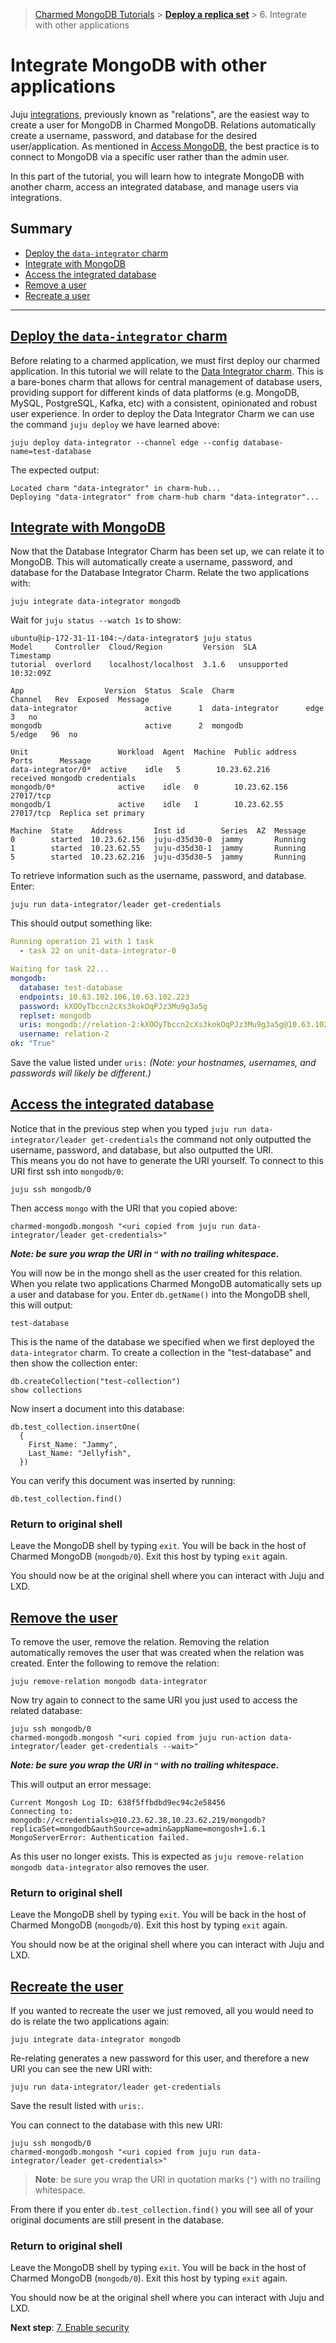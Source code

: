 > [Charmed MongoDB Tutorials](/t/8061) > [**Deploy a replica set**](/t/8622) > 6. Integrate with other applications
# Integrate MongoDB with other applications

Juju [integrations](https://juju.is/docs/sdk/integration), previously known as "relations", are the easiest way to create a user for MongoDB in Charmed MongoDB. Relations automatically create a username, password, and database for the desired user/application. As mentioned in [Access MongoDB](/t/13237), the best practice is to connect to MongoDB via a specific user rather than the admin user.

In this part of the tutorial, you will learn how to integrate MongoDB with another charm, access an integrated database, and manage users via integrations.
## Summary
* [Deploy the `data-integrator` charm](#heading--deploy-data-integrator)
* [Integrate with MongoDB](#heading--integrate-with-mongodb)
* [Access the integrated database](#heading--access-integrated-database)
* [Remove a user](#heading--remove-user)
* [Recreate a user](#heading--recreate-user)
---

<a href="#heading--deploy-data-integrator"><h2 id="heading--deploy-data-integrator">Deploy the `data-integrator` charm</h2></a>
Before relating to a charmed application, we must first deploy our charmed application. In this tutorial we will relate to the [Data Integrator charm](https://charmhub.io/data-integrator). This is a bare-bones charm that allows for central management of database users, providing support for different kinds of data platforms (e.g. MongoDB, MySQL, PostgreSQL, Kafka, etc) with a consistent, opinionated and robust user experience. In order to deploy the Data Integrator Charm we can use the command `juju deploy` we have learned above:

```shell
juju deploy data-integrator --channel edge --config database-name=test-database
```
The expected output:
```
Located charm "data-integrator" in charm-hub...
Deploying "data-integrator" from charm-hub charm "data-integrator"...
```
<a href="#heading--integrate-with-mongodb"><h2 id="heading--integrate-with-mongodb">Integrate with MongoDB</h2></a>
Now that the Database Integrator Charm has been set up, we can relate it to MongoDB. This will automatically create a username, password, and database for the Database Integrator Charm. Relate the two applications with:
```shell
juju integrate data-integrator mongodb
```
Wait for `juju status --watch 1s` to show:
```
ubuntu@ip-172-31-11-104:~/data-integrator$ juju status
Model     Controller  Cloud/Region         Version  SLA          Timestamp
tutorial  overlord    localhost/localhost  3.1.6   unsupported  10:32:09Z

App                  Version  Status  Scale  Charm                Channel   Rev  Exposed  Message
data-integrator               active      1  data-integrator      edge       3   no
mongodb                       active      2  mongodb              5/edge   96  no

Unit                    Workload  Agent  Machine  Public address  Ports      Message
data-integrator/0*  active    idle   5        10.23.62.216               received mongodb credentials
mongodb/0*              active    idle   0        10.23.62.156    27017/tcp
mongodb/1               active    idle   1        10.23.62.55     27017/tcp  Replica set primary

Machine  State    Address       Inst id        Series  AZ  Message
0        started  10.23.62.156  juju-d35d30-0  jammy       Running
1        started  10.23.62.55   juju-d35d30-1  jammy       Running
5        started  10.23.62.216  juju-d35d30-5  jammy       Running
```
To retrieve information such as the username, password, and database. Enter:
```shell
juju run data-integrator/leader get-credentials
```
This should output something like:
```yaml
​​Running operation 21 with 1 task
  - task 22 on unit-data-integrator-0

Waiting for task 22...
mongodb:
  database: test-database
  endpoints: 10.63.102.106,10.63.102.223
  password: kXOOyTbccn2cXs3kokOqPJz3Mu9g3a5g
  replset: mongodb
  uris: mongodb://relation-2:kXOOyTbccn2cXs3kokOqPJz3Mu9g3a5g@10.63.102.106,10.63.102.223/test-database?replicaSet=mongodb&authSource=admin
  username: relation-2
ok: "True"
```
Save the value listed under `uris:` *(Note: your hostnames, usernames, and passwords will likely be different.)*

<a href="#heading--access-integrated-database"><h2 id="heading--access-integrated-database">Access the integrated database</h2></a>

Notice that in the previous step when you typed `juju run data-integrator/leader get-credentials` the command not only outputted the username, password, and database, but also outputted the URI.  
This means you do not have to generate the URI yourself. To connect to this URI first ssh into `mongodb/0`:
```shell
juju ssh mongodb/0
```
Then access `mongo` with the URI that you copied above:

```shell
charmed-mongodb.mongosh "<uri copied from juju run data-integrator/leader get-credentials>"
```
***Note: be sure you wrap the URI in `"` with no trailing whitespace*.**

You will now be in the mongo shell as the user created for this relation. When you relate two applications Charmed MongoDB automatically sets up a user and database for you. Enter `db.getName()` into the MongoDB shell, this will output:
```shell
test-database
```
This is the name of the database we specified when we first deployed the `data-integrator` charm. To create a collection in the "test-database" and then show the collection enter:
```shell
db.createCollection("test-collection")
show collections
```
Now insert a document into this database:
```shell
db.test_collection.insertOne(
  {
    First_Name: "Jammy",
    Last_Name: "Jellyfish",
  })
```
You can verify this document was inserted by running:
```shell
db.test_collection.find()
```

### Return to original shell
Leave the MongoDB shell by typing `exit`. 
You will be back in the host of Charmed MongoDB (`mongodb/0`). Exit this host by typing `exit` again. 

You should now be at the original shell where you can interact with Juju and LXD.

<a href="#heading--remove-user"><h2 id="heading--remove-user">Remove the user</h2></a>
To remove the user, remove the relation. Removing the relation automatically removes the user that was created when the relation was created. Enter the following to remove the relation:
```shell
juju remove-relation mongodb data-integrator
```

Now try again to connect to the same URI you just used to access the related database:
```shell
juju ssh mongodb/0
charmed-mongodb.mongosh "<uri copied from juju run-action data-integrator/leader get-credentials --wait>"
```
***Note: be sure you wrap the URI in `"` with no trailing whitespace*.**

This will output an error message:
```
Current Mongosh Log ID: 638f5ffbdbd9ec94c2e58456
Connecting to:    mongodb://<credentials>@10.23.62.38,10.23.62.219/mongodb?replicaSet=mongodb&authSource=admin&appName=mongosh+1.6.1
MongoServerError: Authentication failed.
```
As this user no longer exists. This is expected as `juju remove-relation mongodb data-integrator` also removes the user. 

### Return to original shell
Leave the MongoDB shell by typing `exit`. 
You will be back in the host of Charmed MongoDB (`mongodb/0`). Exit this host by typing `exit` again. 

You should now be at the original shell where you can interact with Juju and LXD.

<a href="#heading--recreate-user"><h2 id="heading--recreate-user">Recreate the user</h2></a>

If you wanted to recreate the user we just removed, all you would need to do is relate the two applications again:
```shell
juju integrate data-integrator mongodb
```
Re-relating generates a new password for this user, and therefore a new URI you can see the new URI with:
```shell
juju run data-integrator/leader get-credentials
```
Save the result listed with `uris:`.

You can connect to the database with this new URI:
```shell
juju ssh mongodb/0
charmed-mongodb.mongosh "<uri copied from juju run data-integrator/leader get-credentials>"
```
>**Note**: be sure you wrap the URI in quotation marks (`"`) with no trailing whitespace.

From there if you enter `db.test_collection.find()` you will see all of your original documents are still present in the database.

### Return to original shell
Leave the MongoDB shell by typing `exit`. 
You will be back in the host of Charmed MongoDB (`mongodb/0`). Exit this host by typing `exit` again. 

You should now be at the original shell where you can interact with Juju and LXD.


**Next step**: [7. Enable security ](/t/8628)